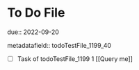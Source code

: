 # To Do File

due:: 2022-09-20

metadatafield:: todoTestFile_1199_40

- [ ] Task of todoTestFile_1199 1 [[Query me]]
